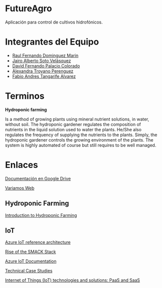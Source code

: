 # FutureAgro

Aplicación para control de cultivos hidrofónicos.

# Integrantes del Equipo

- [Raul Fernando Dominguez Marin](rfdomingum@eafit.edu.co)
- [Jairo Alberto Soto Velásquez](jasotov@eafit.edu.co)
- [David Fernando Palacio Colorado](dspalacioc@eafit.edu.co)
- [Alexandra Troyano Perenguez](atroyanop@eafit.edu.co)
- [Fabio Andres Tangarife Alvarez](fatangaria@eafit.edu.co)

# Terminos

**Hydroponic farming**

Is a method of growing plants using mineral nutrient solutions, in water, without soil. The hydroponic gardener regulates the composition of nutrients in the liquid solution used to water the plants. He/She also regulates the frequency of supplying the nutrients to the plants. Simply, the hydroponic gardener controls the growing environment of the plants. The system is highly automated of course but still requires to be well managed.
	
# Enlaces

[Documentación en Google Drive](https://drive.google.com/drive/folders/1yf9pmmHMKh9kFmhu8_8VTCe0MooUW861?usp=sharing)

[Variamos Web](https://variamos.com/variamosweb/#/)

## Hydroponic Farming 

[Introduction to Hydroponic Farming](https://www.cleantechloops.com/hydroponic-farming/)

## IoT
[Azure IoT reference architecture](https://docs.microsoft.com/en-us/azure/architecture/reference-architectures/iot/)

[Rise of the SMACK Stack](https://sweetcode.io/rise-of-smack-stack/)

[Azure IoT Documentation](https://docs.microsoft.com/en-us/azure/iot-fundamentals/)

[Technical Case Studies](https://microsoft.github.io/techcasestudies/#technology=IoT&sortBy=featured)

[Internet of Things (IoT) technologies and solutions: PaaS and SaaS](https://docs.microsoft.com/en-us/azure/iot-fundamentals/iot-services-and-technologies)

[]()
